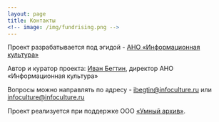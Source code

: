 ```yaml
---
layout: page
title: Контакты
<!-- image: /img/fundrising.png -->
---
```


Проект разрабатывается под эгидой - [АНО «Информационная культура»](http://infoculture.ru)

Автор и куратор проекта: 
[Иван Бегтин](http://ivan.begtin.name), директор АНО «Информационная культура»

Вопросы можно направлять по адресу - [ibegtin@infoculture.ru](mailto:ibegtin@infoculture.ru) или [infoculture@infoculture.ru](mailto:infoculture@infoculture.ru)

Проект реализуется при поддержке ООО  [«Умный архив»](https://archive.systems/ru/).
